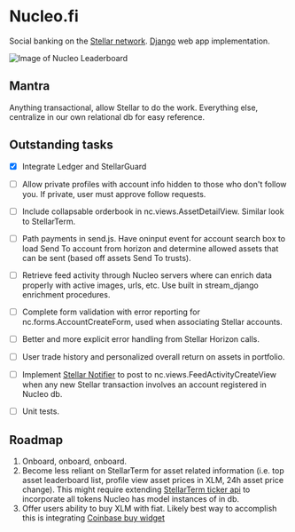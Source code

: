 # Nucleo.fi
Social banking on the [Stellar network](https://www.stellar.org). [Django](https://www.djangoproject.com/) web app implementation.


![Image of Nucleo Leaderboard](https://media-nucleo.s3.amazonaws.com/preview/leaderboard.png)


## Mantra
Anything transactional, allow Stellar to do the work. Everything else, centralize in our own relational db for easy reference.


## Outstanding tasks
- [x] Integrate Ledger and StellarGuard
- [ ] Allow private profiles with account info hidden to those who don't follow you. If private, user must approve follow requests.
- [ ] Include collapsable orderbook in nc.views.AssetDetailView. Similar look to StellarTerm.
- [ ] Path payments in send.js. Have oninput event for account search box to load Send To account from horizon and determine allowed assets that can be sent (based off assets Send To trusts).
- [ ] Retrieve feed activity through Nucleo servers where can enrich data properly with active images, urls, etc. Use built in stream_django enrichment procedures.
- [ ] Complete form validation with error reporting for nc.forms.AccountCreateForm, used when associating Stellar accounts.
- [ ] Better and more explicit error handling from Stellar Horizon calls.
- [ ] User trade history and personalized overall return on assets in portfolio.
- [ ] Implement [Stellar Notifier](https://github.com/orbitlens/stellar-notifier) to post to nc.views.FeedActivityCreateView when any new Stellar transaction involves an account registered in Nucleo db.
- [ ] Unit tests.


## Roadmap
1. Onboard, onboard, onboard.
2. Become less reliant on StellarTerm for asset related information (i.e. top asset leaderboard list, profile view asset prices in XLM, 24h asset price change). This might require extending [StellarTerm ticker api](https://github.com/stellarterm/stellarterm/tree/master/api) to incorporate all tokens Nucleo has model instances of in db.
3. Offer users ability to buy XLM with fiat. Likely best way to accomplish this is integrating [Coinbase buy widget](https://buy.coinbase.com/)
